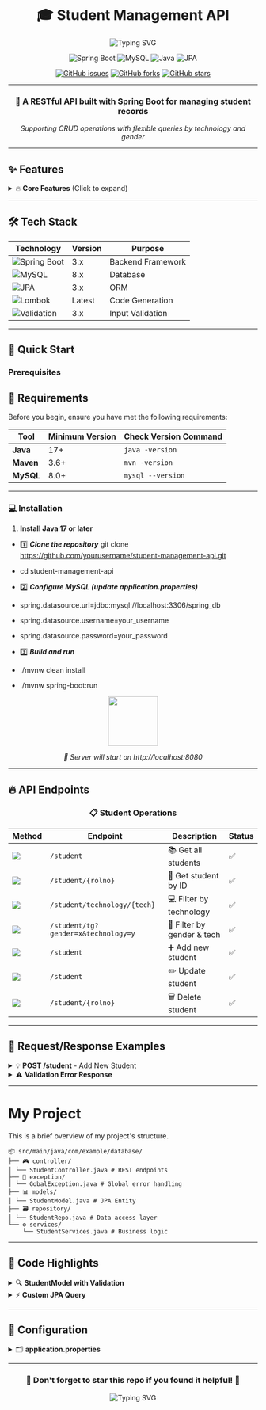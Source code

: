<div align="center">

# 🎓 Student Management API

<img src="https://readme-typing-svg.herokuapp.com?font=Fira+Code&pause=1000&color=36BCF7&center=true&vCenter=true&width=435&lines=Spring+Boot+REST+API;Student+Management+System;CRUD+Operations;MySQL+Database" alt="Typing SVG" />

![Spring Boot](https://img.shields.io/badge/Spring%20Boot-6DB33F?style=for-the-badge&logo=spring&logoColor=white)
![MySQL](https://img.shields.io/badge/MySQL-4479A1?style=for-the-badge&logo=mysql&logoColor=white)
![Java](https://img.shields.io/badge/Java-ED8B00?style=for-the-badge&logo=java&logoColor=white)
![JPA](https://img.shields.io/badge/JPA-59666C?style=for-the-badge&logo=hibernate&logoColor=white)

[![GitHub issues](https://img.shields.io/github/issues/yourusername/student-management-api?color=red&style=flat-square)](https://github.com/yourusername/student-management-api/issues)
[![GitHub forks](https://img.shields.io/github/forks/yourusername/student-management-api?style=flat-square)](https://github.com/yourusername/student-management-api/network)
[![GitHub stars](https://img.shields.io/github/stars/yourusername/student-management-api?style=flat-square)](https://github.com/yourusername/student-management-api/stargazers)

</div>

---

<div align="center">
  <h3>🚀 A RESTful API built with Spring Boot for managing student records</h3>
  <p><em>Supporting CRUD operations with flexible queries by technology and gender</em></p>
</div>

---

## ✨ Features

<details>
<summary>🔥 <strong>Core Features</strong> (Click to expand)</summary>

- ✅ **Complete CRUD Operations** - Create, Read, Update, Delete students
- 🔍 **Advanced Filtering** - Query by technology, gender, or both
- 🛡️ **Input Validation** - Robust validation with detailed error messages
- 🎯 **Exception Handling** - Global exception handler for clean error responses
- 💾 **JPA Integration** - Seamless database operations with Spring Data JPA
- 🔗 **RESTful Design** - Clean API endpoints following REST principles

</details>

---

## 🛠️ Tech Stack

<div align="center">

| Technology | Version | Purpose |
|------------|---------|---------|
| ![Spring Boot](https://img.shields.io/badge/-Spring%20Boot-6DB33F?style=flat&logo=spring&logoColor=white) | 3.x | Backend Framework |
| ![MySQL](https://img.shields.io/badge/-MySQL-4479A1?style=flat&logo=mysql&logoColor=white) | 8.x | Database |
| ![JPA](https://img.shields.io/badge/-JPA%2FHibernate-59666C?style=flat&logo=hibernate&logoColor=white) | 3.x | ORM |
| ![Lombok](https://img.shields.io/badge/-Lombok-BC4521?style=flat&logo=lombok&logoColor=white) | Latest | Code Generation |
| ![Validation](https://img.shields.io/badge/-Jakarta%20Validation-007396?style=flat&logo=java&logoColor=white) | 3.x | Input Validation |

</div>

---

## 🚀 Quick Start

### Prerequisites
## 🚀 Requirements

Before you begin, ensure you have met the following requirements:

| Tool       | Minimum Version | Check Version Command |
|------------|-----------------|-----------------------|
| **Java**   | 17+             | `java -version`       |
| **Maven**  | 3.6+            | `mvn -version`        |
| **MySQL**  | 8.0+            | `mysql --version`     |

---

### 💻 Installation

1. **Install Java 17 or later**

- 1️⃣ ***Clone the repository***
git clone https://github.com/yourusername/student-management-api.git

- cd student-management-api

- 2️⃣ ***Configure MySQL (update application.properties)***
- spring.datasource.url=jdbc:mysql://localhost:3306/spring_db
- spring.datasource.username=your_username
- spring.datasource.password=your_password

- 3️⃣ ***Build and run***
- ./mvnw clean install
- ./mvnw spring-boot:run


<div align="center">
  <img src="https://media.giphy.com/media/3o7TKTDn976rzVgky4/giphy.gif" width="100"/>
  <p><em>🎉 Server will start on http://localhost:8080</em></p>
</div>

---

## 🔥 API Endpoints

<div align="center">

### 📋 Student Operations

</div>

| Method | Endpoint | Description | Status |
|--------|----------|-------------|---------|
| <img src="https://img.shields.io/badge/GET-4CAF50?style=flat&logoColor=white"> | `/student` | 📚 Get all students | ✅ |
| <img src="https://img.shields.io/badge/GET-4CAF50?style=flat&logoColor=white"> | `/student/{rolno}` | 👤 Get student by ID | ✅ |
| <img src="https://img.shields.io/badge/GET-4CAF50?style=flat&logoColor=white"> | `/student/technology/{tech}` | 💻 Filter by technology | ✅ |
| <img src="https://img.shields.io/badge/GET-4CAF50?style=flat&logoColor=white"> | `/student/tg?gender=x&technology=y` | 🎯 Filter by gender & tech | ✅ |
| <img src="https://img.shields.io/badge/POST-2196F3?style=flat&logoColor=white"> | `/student` | ➕ Add new student | ✅ |
| <img src="https://img.shields.io/badge/PUT-FF9800?style=flat&logoColor=white"> | `/student` | ✏️ Update student | ✅ |
| <img src="https://img.shields.io/badge/DELETE-F44336?style=flat&logoColor=white"> | `/student/{rolno}` | 🗑️ Delete student | ✅ |

---

## 📝 Request/Response Examples

<details>
<summary>💡 <strong>POST /student</strong> - Add New Student</summary>

**Request:**
```
{
"name": "Alice Johnson",
"technology": "React",
"gender": "Female"
}
```

**Response:**

```
{
"rolno": 1,
"name": "Alice Johnson",
"technology": "React",
"gender": "Female"
}
```
</details>

<details>
<summary>⚠️ <strong>Validation Error Response</strong></summary>

```
{
"name": [
"name can't be empty",
"name length must within the range of 3 to 64"
],
"technology": [
"technology required"
]
}
  
```


</details>

---

# My Project

This is a brief overview of my project's structure.

```tree
📦 src/main/java/com/example/database/
├── 🎮 controller/
│ └── StudentController.java # REST endpoints
├── 🚨 exception/
│ └── GobalException.java # Global error handling
├── 📊 models/
│ └── StudentModel.java # JPA Entity
├── 🗃️ repository/
│ └── StudentRepo.java # Data access layer
└── ⚙️ services/
    └── StudentServices.java # Business logic

```
---

## 🎨 Code Highlights

<details>
<summary>🔍 <strong>StudentModel with Validation</strong></summary>

```@Entity
@Data
@AllArgsConstructor
public class StudentModel {

    @Id
    @GeneratedValue(strategy = GenerationType.AUTO)
    private int rolno;

    @NotNull(message = "name can't be empty")
    @Size(min=3, max=64, message = "name length must within the range of 3 to 64")
    private String name;

    @NotBlank(message = "technology required")
    private String technology;

    private String gender;
}
```

</details>

<details>
<summary>⚡ <strong>Custom JPA Query</strong></summary>

```
@Query(nativeQuery = true, value = "SELECT * FROM student_model WHERE gender = :gender AND technology = :technology")
List<StudentModel> findByGenderAndTechnology(String gender, String technology);
```


</details>

---

## 🔧 Configuration

<details>
<summary>🗂️ <strong>application.properties</strong></summary>
**Application**
  
  ```
spring.application.name=student-management-api
```
**Database Configuration**
```
spring.datasource.url=jdbc:mysql://localhost:3306/spring_db
spring.datasource.username=root
spring.datasource.password=your_password
```
**JPA Configuration**
```
spring.jpa.show-sql=true
spring.jpa.hibernate.ddl-auto=update
spring.jpa.properties.hibernate.dialect=org.hibernate.dialect.MySQL8Dialect
```
</details>

---

<div align="center">

### 🌟 Don't forget to star this repo if you found it helpful! 🌟

<img src="https://readme-typing-svg.herokuapp.com?font=Fira+Code&pause=1000&color=F75C7E&center=true&vCenter=true&width=435&lines=Thanks+for+visiting!;Happy+Coding!+%F0%9F%9A%80;Made+with+%E2%9D%A4%EF%B8%8F+and+Spring+Boot" alt="Typing SVG" />


</div>

